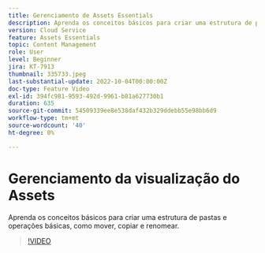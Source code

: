 ```yaml
---
title: Gerenciamento de Assets Essentials
description: Aprenda os conceitos básicos para criar uma estrutura de pastas e operações básicas, como mover, copiar e renomear.
version: Cloud Service
feature: Assets Essentials
topic: Content Management
role: User
level: Beginner
jira: KT-7913
thumbnail: 335733.jpeg
last-substantial-update: 2022-10-04T00:00:00Z
doc-type: Feature Video
exl-id: 394fc981-9593-492d-9961-b81a627730b1
duration: 635
source-git-commit: 54509339ee8e538daf432b329ddebb55e98bb6d9
workflow-type: tm+mt
source-wordcount: '40'
ht-degree: 0%

---
```


# Gerenciamento da visualização do Assets

Aprenda os conceitos básicos para criar uma estrutura de pastas e operações básicas, como mover, copiar e renomear.

>[!VIDEO](https://video.tv.adobe.com/v/335733?quality=12&learn=on)
